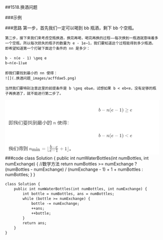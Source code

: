 ##1518.换酒问题

###示例

###思路
    第一步，首先我们一定可以喝到 bb 瓶酒，剩下 bb 个空瓶。
    
    第二步，接下来我们来考虑空瓶换酒，换完再喝，喝完再换的过程——每次换到一瓶酒就意味着多一个空瓶，所以每次损失的瓶子的数量为 e - 1e−1，我们要知道这个过程能得到多少瓶酒，即希望知道第一个打破下面这个条件的 nn 是多少：
    
    b - n(e - 1) \geq e
    b−n(e−1)≥e
    
    即我们要找到最小的 nn 使得：
    ![](.换酒问题_images/acffdae5.png)
    
    当然我们要特别注意这里的前提条件是 b \geq eb≥e，试想如果 b < eb<e，没有足够的瓶子再换酒了，就不能进行第二步了。
![](.换酒问题_images/acffdae5.png)    
###code
    class Solution {
        public int numWaterBottles(int numBottles, int numExchange) {
            //数学方法
            return numBottles >= numExchange ? (numBottles - numExchange) / (numExchange - 1) + 1 + numBottles : numBottles;
        }
    }
    
    class Solution {
        public int numWaterBottles(int numBottles, int numExchange) {
            int bottle = numBottles, ans = numBottles;
            while (bottle >= numExchange) {
                bottle -= numExchange;
                ++ans;
                ++bottle;
            }
            return ans;
        }
    }
    
    